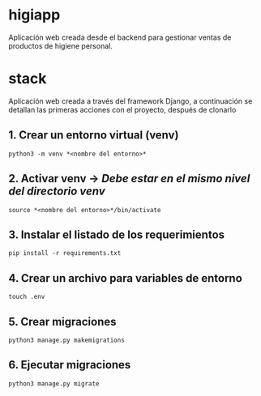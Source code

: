 # higiapp
Aplicación web creada desde el backend para gestionar ventas de productos de higiene personal.

# stack
Aplicación web creada a través del framework Django, a continuación se detallan las primeras acciones con el proyecto, después de clonarlo

## 1. Crear un entorno virtual (venv)
    python3 -m venv *<nombre del entorno>* 

## 2. Activar venv -> *Debe estar en el mismo nivel del directorio venv*
    source *<nombre del entorno>*/bin/activate

## 3. Instalar el listado de los requerimientos
    pip install -r requirements.txt

## 4. Crear un archivo para variables de entorno
    touch .env

## 5. Crear migraciones
    python3 manage.py makemigrations

## 6. Ejecutar migraciones
    python3 manage.py migrate




